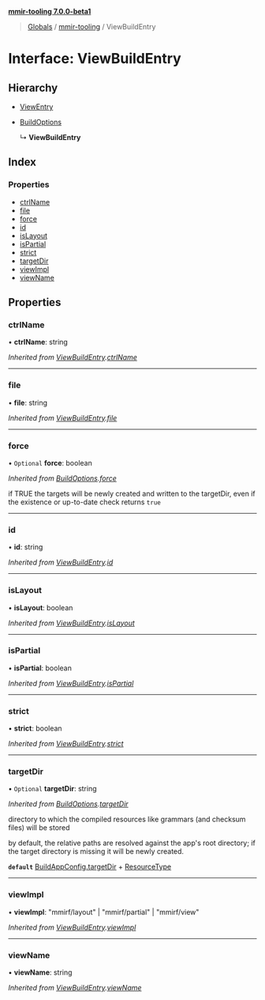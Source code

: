**[mmir-tooling 7.0.0-beta1](../README.md)**

> [Globals](../README.md) / [mmir-tooling](../modules/mmir_tooling.md) / ViewBuildEntry

# Interface: ViewBuildEntry

## Hierarchy

* [ViewEntry](mmir_tooling.viewentry.md)

* [BuildOptions](mmir_tooling.buildoptions.md)

  ↳ **ViewBuildEntry**

## Index

### Properties

* [ctrlName](mmir_tooling.viewbuildentry.md#ctrlname)
* [file](mmir_tooling.viewbuildentry.md#file)
* [force](mmir_tooling.viewbuildentry.md#force)
* [id](mmir_tooling.viewbuildentry.md#id)
* [isLayout](mmir_tooling.viewbuildentry.md#islayout)
* [isPartial](mmir_tooling.viewbuildentry.md#ispartial)
* [strict](mmir_tooling.viewbuildentry.md#strict)
* [targetDir](mmir_tooling.viewbuildentry.md#targetdir)
* [viewImpl](mmir_tooling.viewbuildentry.md#viewimpl)
* [viewName](mmir_tooling.viewbuildentry.md#viewname)

## Properties

### ctrlName

•  **ctrlName**: string

*Inherited from [ViewBuildEntry](mmir_tooling.viewbuildentry.md).[ctrlName](mmir_tooling.viewbuildentry.md#ctrlname)*

___

### file

•  **file**: string

*Inherited from [ViewBuildEntry](mmir_tooling.viewbuildentry.md).[file](mmir_tooling.viewbuildentry.md#file)*

___

### force

• `Optional` **force**: boolean

*Inherited from [BuildOptions](mmir_tooling.buildoptions.md).[force](mmir_tooling.buildoptions.md#force)*

if TRUE the targets will be newly created and written to the targetDir,
even if the existence or up-to-date check returns `true`

___

### id

•  **id**: string

*Inherited from [ViewBuildEntry](mmir_tooling.viewbuildentry.md).[id](mmir_tooling.viewbuildentry.md#id)*

___

### isLayout

•  **isLayout**: boolean

*Inherited from [ViewBuildEntry](mmir_tooling.viewbuildentry.md).[isLayout](mmir_tooling.viewbuildentry.md#islayout)*

___

### isPartial

•  **isPartial**: boolean

*Inherited from [ViewBuildEntry](mmir_tooling.viewbuildentry.md).[isPartial](mmir_tooling.viewbuildentry.md#ispartial)*

___

### strict

•  **strict**: boolean

*Inherited from [ViewBuildEntry](mmir_tooling.viewbuildentry.md).[strict](mmir_tooling.viewbuildentry.md#strict)*

___

### targetDir

• `Optional` **targetDir**: string

*Inherited from [BuildOptions](mmir_tooling.buildoptions.md).[targetDir](mmir_tooling.buildoptions.md#targetdir)*

directory to which the compiled resources like grammars (and checksum files) will be stored

by default, the relative paths are resolved against the app's root directory;
if the target directory is missing it will be newly created.

**`default`** [BuildAppConfig.targetDir](mmir_tooling.buildappconfig.md#targetdir) + [ResourceType](../modules/mmir_tooling.md#resourcetype)

___

### viewImpl

•  **viewImpl**: \"mmirf/layout\" \| \"mmirf/partial\" \| \"mmirf/view\"

*Inherited from [ViewBuildEntry](mmir_tooling.viewbuildentry.md).[viewImpl](mmir_tooling.viewbuildentry.md#viewimpl)*

___

### viewName

•  **viewName**: string

*Inherited from [ViewBuildEntry](mmir_tooling.viewbuildentry.md).[viewName](mmir_tooling.viewbuildentry.md#viewname)*
